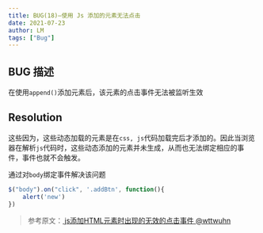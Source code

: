 ```yaml
---
title: BUG(18)—使用 Js 添加的元素无法点击
date: 2021-07-23
author: LM
tags: ["Bug"]
---
```


## BUG 描述

在使用`append()`添加元素后，该元素的点击事件无法被监听生效

## Resolution

这些因为，这些动态加载的元素是在`css, js`代码加载完后才添加的。因此当浏览器在解析`js`代码时，这些动态添加的元素并未生成，从而也无法绑定相应的事件，事件也就不会触发。

通过对`body`绑定事件解决该问题

```javascript
$("body").on("click", '.addBtn', function(){
    alert('new')
})
```

> 参考原文：[ js添加HTML元素时出现的无效的点击事件 @wttwuhn ](https://juejin.cn/post/6844903703896391687)

